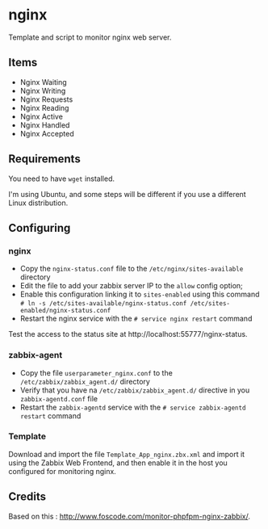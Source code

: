 # nginx

Template and script to monitor nginx web server.

## Items

  - Nginx Waiting
  - Nginx Writing
  - Nginx Requests
  - Nginx Reading
  - Nginx Active
  - Nginx Handled
  - Nginx Accepted

## Requirements

You need to have `wget` installed.

I'm using Ubuntu, and some steps will be different if you use a different Linux distribution.

## Configuring

### nginx

  - Copy the `nginx-status.conf` file to the `/etc/nginx/sites-available` directory
  - Edit the file to add your zabbix server IP to the `allow` config option;
  - Enable this configuration linking it to `sites-enabled` using this command `# ln -s /etc/sites-available/nginx-status.conf /etc/sites-enabled/nginx-status.conf`
  - Restart the nginx service with the `# service nginx restart` command

Test the access to the status site at http://localhost:55777/nginx-status.

### zabbix-agent

  - Copy the file `userparameter_nginx.conf` to the `/etc/zabbix/zabbix_agent.d/` directory
  - Verify that you have na `/etc/zabbix/zabbix_agent.d/` directive in you `zabbix-agentd.conf` file
  - Restart the `zabbix-agentd` service with the  `# service zabbix-agentd restart` command
  
### Template

Download and import the file `Template_App_nginx.zbx.xml` and import it using the Zabbix Web Frontend, and then enable it in the host you configured for monitoring nginx.

## Credits

Based on this : http://www.foscode.com/monitor-phpfpm-nginx-zabbix/.